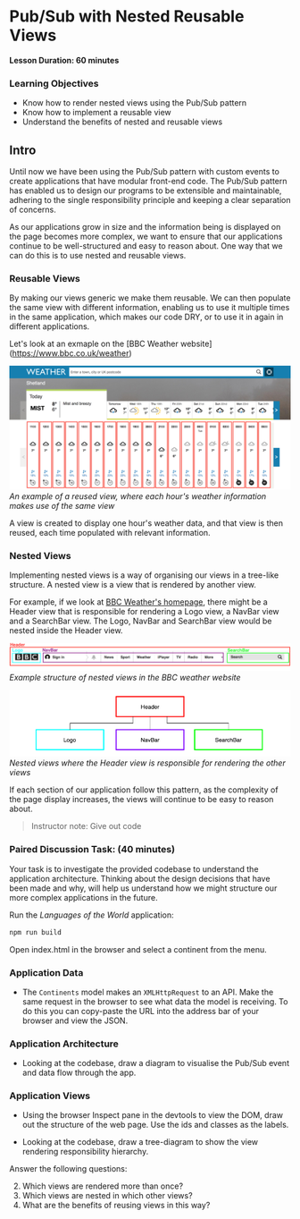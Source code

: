 # Pub/Sub with Nested Reusable Views

**Lesson Duration: 60 minutes**

### Learning Objectives
- Know how to render nested views using the Pub/Sub pattern
- Know how to implement a reusable view
- Understand the benefits of nested and reusable views

## Intro

Until now we have been using the Pub/Sub pattern with custom events to create applications that have modular front-end code. The Pub/Sub pattern has enabled us to design our programs to be extensible and maintainable, adhering to the single responsibility principle and keeping a clear separation of concerns.

As our applications grow in size and the information being is displayed on the page becomes more complex, we want to ensure that our applications continue to be well-structured and easy to reason about. One way that we can do this is to use nested and reusable views.  

### Reusable Views

By making our views generic we make them reusable. We can then populate the same view with different information, enabling us to use it multiple times in the same application, which makes our code DRY, or to use it in again in different applications.

Let's look at an exmaple on the [BBC Weather website] (https://www.bbc.co.uk/weather)

![An example of a reused view, where each hour's weather information makes use of the same view](images/reusable_views_weather.png)
*An example of a reused view, where each hour's weather information makes use of the same view*

A view is created to display one hour's weather data, and that view is then reused, each time populated with relevant information.

### Nested Views

Implementing nested views is a way of organising our views in a tree-like structure. A nested view is a view that is rendered by another view.

For example, if we look at [BBC Weather's homepage](https://www.bbc.co.uk/weather), there might be a Header view that is responsible for rendering a Logo view, a NavBar view and a SearchBar view. The Logo, NavBar and SearchBar view would be nested inside the Header view.

![Example structure of nested views in the BBC weather website](images/nested_views.png)
*Example structure of nested views in the BBC weather website*

![Nested views showing the rendering responsibilities](images/view_render_responsibilties_weather.png)
*Nested views where the Header view is responsible for rendering the other views*

If each section of our application follow this pattern, as the complexity of the page display increases, the views will continue to be easy to reason about.

> Instructor note: Give out code

### Paired Discussion Task: (40 minutes)

Your task is to investigate the provided codebase to understand the application architecture. Thinking about the design decisions that have been made and why, will help us understand how we might structure our more complex applications in the future.

Run the _Languages of the World_ application:

```bash
npm run build
```
Open index.html in the browser and select a continent from the menu.

### Application Data

- The `Continents` model makes an `XMLHttpRequest` to an API. Make the same request in the browser to see what data the model is receiving. To do this you can copy-paste the URL into the address bar of your browser and view the JSON.

### Application Architecture

- Looking at the codebase, draw a diagram to visualise the Pub/Sub event and data flow through the app.

### Application Views

- Using the browser Inspect pane in the devtools to view the DOM, draw out the structure of the web page. Use the ids and classes as the labels.

- Looking at the codebase, draw a tree-diagram to show the view rendering responsibility hierarchy.

Answer the following questions:

2. Which views are rendered more than once?
3. Which views are nested in which other views?
4. What are the benefits of reusing views in this way?

